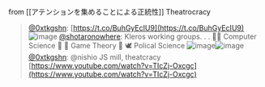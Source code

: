 
from [[アテンションを集めることによる正統性]]
Theatrocracy
> [@0xtkgshn](https://twitter.com/0xtkgshn/status/1684449782172123136?s=20): [https://t.co/BuhGyEcIU9](https://t.co/BuhGyEcIU9)
> ![image](https://pbs.twimg.com/media/F2BeIq6aEAA7xLa.jpg)
> [@shotaronowhere](https://twitter.com/shotaronowhere/status/1682013400161820672): Kleros working groups. . .
> 🧑‍💻 Computer Science
> 🤝
> 🧮 Game Theory
> 🤝
> 🕊️ Polical Science
> ![image](https://pbs.twimg.com/media/F1eynRzXgAAvakG.jpg)![image](https://pbs.twimg.com/media/F1eynRxXsAMvcqs.jpg)
> [@0xtkgshn](https://twitter.com/0xtkgshn/status/1684816438278946817?s=20): @nishio JS mill, theatcracy
> [https://www.youtube.com/watch?v=TIcZj-Oxcgc](https://www.youtube.com/watch?v=TIcZj-Oxcgc)

